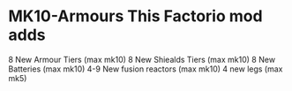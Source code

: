 # MK10-Armours This Factorio mod adds 
8 New Armour Tiers (max mk10)
8 New Shiealds Tiers (max mk10)
8 New Batteries (max mk10)
4-9 New fusion reactors (max mk10)
4 new legs (max mk5)
